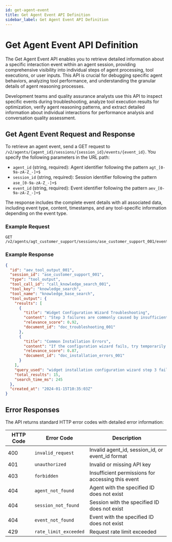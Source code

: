 ```yaml
---
id: get-agent-event
title: Get Agent Event API Definition
sidebar_label: Get Agent Event API Definition
---
```


# Get Agent Event API Definition

The Get Agent Event API enables you to retrieve detailed information about a specific interaction event within an agent session, providing comprehensive visibility into individual steps of agent processing, tool executions, or user inputs. This API is crucial for debugging specific agent behaviors, analyzing tool performance, and understanding the granular details of agent reasoning processes.

Development teams and quality assurance analysts use this API to inspect specific events during troubleshooting, analyze tool execution results for optimization, verify agent reasoning patterns, and extract detailed information about individual interactions for performance analysis and conversation quality assessment.

## Get Agent Event Request and Response

To retrieve an agent event, send a GET request to `/v2/agents/{agent_id}/sessions/{session_id}/events/{event_id}`. You specify the following parameters in the URL path:

- `agent_id` (string, required): Agent identifier following the pattern `agt_[0-9a-zA-Z_-]+$`
- `session_id` (string, required): Session identifier following the pattern `ase_[0-9a-zA-Z_-]+$`
- `event_id` (string, required): Event identifier following the pattern `aev_[0-9a-zA-Z_-]+$`

The response includes the complete event details with all associated data, including event type, content, timestamps, and any tool-specific information depending on the event type.

### Example Request

```
GET /v2/agents/agt_customer_support/sessions/ase_customer_support_001/events/aev_tool_output_001
```

### Example Response

```json
{
  "id": "aev_tool_output_001",
  "session_id": "ase_customer_support_001",
  "type": "tool_output",
  "tool_call_id": "call_knowledge_search_001",
  "tool_key": "knowledge_search",
  "tool_name": "knowledge_base_search",
  "tool_output": {
    "results": [
      {
        "title": "Widget Configuration Wizard Troubleshooting",
        "content": "Step 3 failures are commonly caused by insufficient permissions or network connectivity issues. Ensure you're running the installer as an administrator and check that your firewall allows connections to widget-api.company.com on port 443.",
        "relevance_score": 0.92,
        "document_id": "doc_troubleshooting_001"
      },
      {
        "title": "Common Installation Errors",
        "content": "If the configuration wizard fails, try temporarily disabling antivirus software during installation and ensure you have at least 2GB of free disk space.",
        "relevance_score": 0.87,
        "document_id": "doc_installation_errors_001"
      }
    ],
    "query_used": "widget installation configuration wizard step 3 failure error",
    "total_results": 15,
    "search_time_ms": 245
  },
  "created_at": "2024-01-15T10:35:03Z"
}
```

## Error Responses

The API returns standard HTTP error codes with detailed error information:

| HTTP Code | Error Code | Description |
|-----------|------------|-------------|
| 400 | `invalid_request` | Invalid agent_id, session_id, or event_id format |
| 401 | `unauthorized` | Invalid or missing API key |
| 403 | `forbidden` | Insufficient permissions for accessing this event |
| 404 | `agent_not_found` | Agent with the specified ID does not exist |
| 404 | `session_not_found` | Session with the specified ID does not exist |
| 404 | `event_not_found` | Event with the specified ID does not exist |
| 429 | `rate_limit_exceeded` | Request rate limit exceeded |